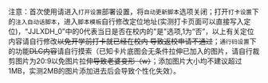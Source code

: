 注意：首次使用请进入`打开设置`部署设置，将`自动更新脚本`选项关闭；打开`打卡设置`下的`注入自动话脚本`，进入`脚本模板`自行修改定位地址(实测打卡页面可以直接写入定位)，“JJLXDH_0”中的0代表当日是否在校内的"是"选项,1为“否”，以上有关定位内容请自行修改~~以免开学前打卡就已经在校内 导致返校申请不通过~~；`通行码设置`下的功能~~DLC内容~~请自行摸索（已知卡片底图会无条件拉伸已加入的图片，请自行裁剪图片为20:9以免图片拉伸~~导致老婆变形（w）~~；添加图片大小均不建议超过1MB，实测2MB的图片添加进去后会导致个性化失效）。
